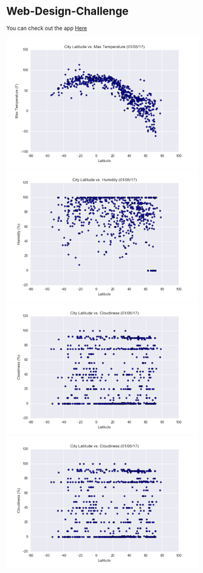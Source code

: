 # Web-Design-Challenge

You can check out the app [Here](https://veraroberto.github.io/Web-Design-Challenge/index.html)

<img src="Resources/assets/images/Fig1.png" alt="Max Temp">

<img src="Resources/assets/images/Fig2.png" alt="Humidity">

<img src="Resources/assets/images/Fig3.png" alt="Cloudiness">

<img src="Resources/assets/images/Fig3.png" alt="Wind Speed">
